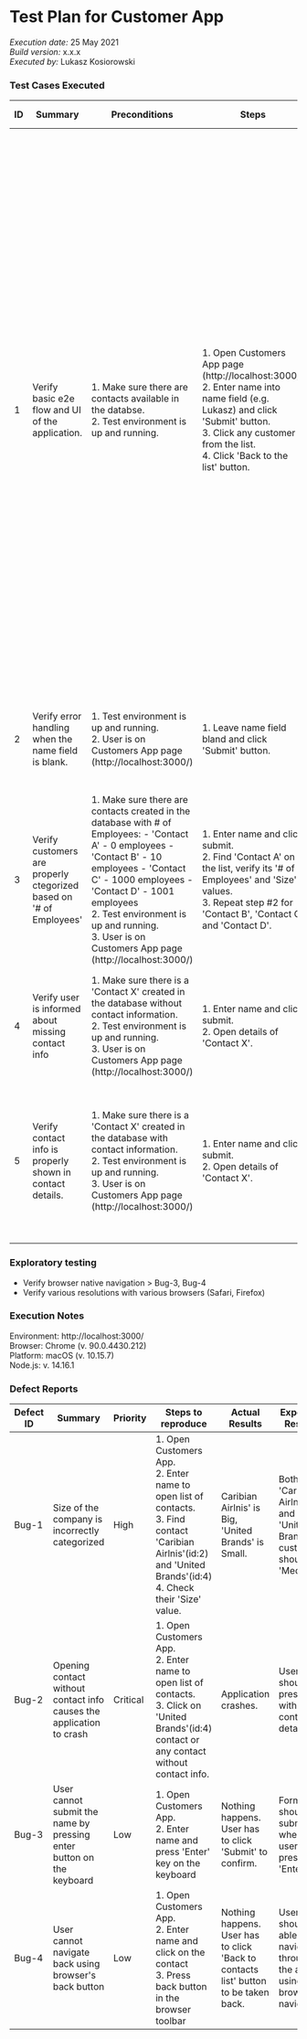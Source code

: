# Test Plan for Customer App

*Execution date:* 25 May 2021 <br>
*Build version:* x.x.x<br>
*Executed by:* Lukasz Kosiorowski

### Test Cases Executed

|ID|Summary                                                          |Preconditions                                                                                                                                                                                                                                                                                       |Steps                                                                                                                                                                                                   |Expected Results                                                                                                                                                                                                                                                                                                                                                                                                                                                             |Actual Results|
|---|-----------------------------------------------------------------|----------------------------------------------------------------------------------------------------------------------------------------------------------------------------------------------------------------------------------------------------------------------------------------------------|--------------------------------------------------------------------------------------------------------------------------------------------------------------------------------------------------------|-----------------------------------------------------------------------------------------------------------------------------------------------------------------------------------------------------------------------------------------------------------------------------------------------------------------------------------------------------------------------------------------------------------------------------------------------------------------------------|----|
|1  |Verify basic e2e flow and UI of the application.                 |1. Make sure there are contacts available in the databse. <br>2. Test environment is up and running.                                                                                                                                                                                                    |1. Open Customers App page (http://localhost:3000/)  <br>2. Enter name into name field (e.g. Lukasz) and click 'Submit' button. <br>3. Click any customer from the list. <br>4. Click 'Back to the list' button. |1. User is on a welcome screen. There should be name input field with 'Submit' button and instruction above it 'Please provide your name:'.   <br>2. The list with registered customers appears. Following info should be shown for each customer: 'Name', '# of Employees', 'Size'. 3. Contact details screen is shown with detaild info about customer - 'Name', '# of Employees', 'Size' and 'Contact Info' (if available). <br>4. User is taken back to the customer list screen.| PASS |                  
|2  |Verify error handling when the name field is blank.              |1. Test environment is up and running. <br>2. User is on Customers App page (http://localhost:3000/)                                                                                                                                                                                                    |1. Leave name field bland and click 'Submit' button.                                                                                                                                                    |1. User is presented with the alert message 'Please provide your name.'                                                                                                                                                                                                                                                                                                                                                                                                      | PASS |                  
|3  |Verify customers are properly ctegorized based on '# of Employees'|1. Make sure there are contacts created in the database with # of Employees: - 'Contact A' - 0 employees - 'Contact B' - 10 employees - 'Contact C' - 1000 employees - 'Contact D' - 1001 employees <br>2. Test environment is up and running. <br>3. User is on Customers App page (http://localhost:3000/)|1. Enter name and click submit. <br>2. Find 'Contact A' on the list, verify its '# of Employees' and 'Size' values.  <br>3. Repeat step #2 for 'Contact B', 'Contact C' and 'Contact D'.                        |2. Size of 'Contact A' should be 'Small' <br>3. Size of 'Contact B' should be 'Small'.  Size of 'Contact C' should be 'Medium'.  Size of 'Contact D' should be 'Big'                                                                                                                                                                                                                                                                                                       |FAIL > Bug-1 |                 
|4  |Verify user is informed about missing contact info               |1. Make sure there is a 'Contact X' created in the database without contact information. <br>2. Test environment is up and running. <br>3. User is on Customers App page (http://localhost:3000/)                                                                                                           |1. Enter name and click submit. <br>2. Open details of 'Contact X'.                                                                                                                                         |2. User should be presented with the message 'No contact info available'.                                                                                                                                                                                                                                                                                                                                                                                                    | FAIL > Bug-2 |
|5  |Verify contact info is properly shown in contact details.        |1. Make sure there is a 'Contact X' created in the database with contact information. <br>2. Test environment is up and running. <br>3. User is on Customers App page (http://localhost:3000/)                                                                                                              |1. Enter name and click submit. <br>2. Open details of 'Contact X'.                                                                                                                                         |2. Contact details screen should include contact infotmation (name and email of the person in the company to be contacted).                                                                                                                                                                                                                                                                                                                                                  | PASS | 

### Exploratory testing 

- Verify browser native navigation > Bug-3, Bug-4
- Verify various resolutions with various browsers (Safari, Firefox)


### Execution Notes

Environment: http://localhost:3000/ <br>
Browser: Chrome (v. 90.0.4430.212) <br>
Platform: macOS (v. 10.15.7) <br>
Node.js: v. 14.16.1 <br>



### Defect Reports

|Defect ID|Summary|Priority|Steps to reproduce|Actual Results|Expected Results|Component|Notes|
|---------|-------|---|------------------|--------------|----------------|---|-----|
|Bug-1 | Size of the company is incorrectly categorized |High | 1. Open Customers App. <br> 2. Enter name to open list of contacts. <br> 3. Find contact 'Caribian Airlnis'(id:2) and 'United Brands'(id:4) 4. Check their 'Size' value.   | Caribian Airlnis' is Big, 'United Brands' is Small. |  Both 'Caribian Airlnis' and 'United Brands' customer should 'Medium' | Backend |Incorrect classification comes from the API. According to the spec: <br>Small: <0,10>, Medium: (10, 1000>, Big: (1000,...)
|Bug-2|Opening contact without contact info causes the application to crash| Critical|1. Open Customers App. <br> 2. Enter name to open list of contacts. <br> 3. Click on 'United Brands'(id:4) contact or any contact without contact info. | Application crashes. | User should be presented with the contact details |Frontend| |
|Bug-3| User cannot submit the name by pressing enter button on the keyboard| Low | 1. Open Customers App. <br> 2. Enter name and press 'Enter' key on the keyboard| Nothing happens. User has to click 'Submit' to confirm. | Form should be submitted when user press 'Enter'| Frontend||
|Bug-4| User cannot navigate back using browser's back button| Low | 1. Open Customers App. <br> 2. Enter name and click on the contact <br> 3. Press back button in the browser toolbar| Nothing happens. User has to click 'Back to contacts list' button to be taken back. | User should be able to navigate through the app using browsers navigation| Frontend||

